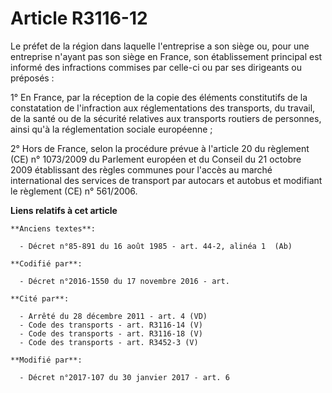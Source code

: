 # Article R3116-12

Le préfet de la région dans laquelle l'entreprise a son siège ou, pour une entreprise n'ayant pas son siège en France, son
établissement principal est informé des infractions commises par celle-ci ou par ses dirigeants ou préposés :

1° En France, par la réception de la copie des éléments constitutifs de la constatation de l'infraction aux réglementations
des transports, du travail, de la santé ou de la sécurité relatives aux transports routiers de personnes, ainsi qu'à la
réglementation sociale européenne ;

2° Hors de France, selon la procédure prévue à l'article 20 du règlement (CE) n° 1073/2009 du Parlement européen et du
Conseil du 21 octobre 2009 établissant des règles communes pour l'accès au marché international des services de transport par
autocars et autobus et modifiant le règlement (CE) n° 561/2006.

**Liens relatifs à cet article**

	**Anciens textes**:

	  - Décret n°85-891 du 16 août 1985 - art. 44-2, alinéa 1  (Ab)

	**Codifié par**:

	  - Décret n°2016-1550 du 17 novembre 2016 - art.

	**Cité par**:

	  - Arrêté du 28 décembre 2011 - art. 4 (VD)
	  - Code des transports - art. R3116-14 (V)
	  - Code des transports - art. R3116-18 (V)
	  - Code des transports - art. R3452-3 (V)

	**Modifié par**:

	  - Décret n°2017-107 du 30 janvier 2017 - art. 6
